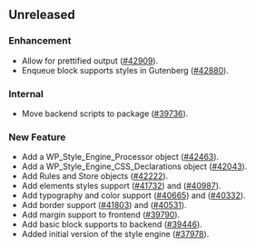 <!-- Learn how to maintain this file at https://github.com/WordPress/gutenberg/tree/HEAD/packages#maintaining-changelogs. -->

## Unreleased

### Enhancement
- Allow for prettified output ([#42909](https://github.com/WordPress/gutenberg/pull/42909)).
- Enqueue block supports styles in Gutenberg ([#42880](https://github.com/WordPress/gutenberg/pull/42880)).

### Internal
- Move backend scripts to package ([#39736](https://github.com/WordPress/gutenberg/pull/39736)).

### New Feature
- Add a WP_Style_Engine_Processor object ([#42463](https://github.com/WordPress/gutenberg/pull/42463)).
- Add a WP_Style_Engine_CSS_Declarations object ([#42043](https://github.com/WordPress/gutenberg/pull/42043)).
- Add Rules and Store objects ([#42222](https://github.com/WordPress/gutenberg/pull/42222)).
- Add elements styles support ([#41732](https://github.com/WordPress/gutenberg/pull/41732)) and ([#40987](https://github.com/WordPress/gutenberg/pull/40987)).
- Add typography and color support ([#40665](https://github.com/WordPress/gutenberg/pull/40987)) and ([#40332](https://github.com/WordPress/gutenberg/pull/40332)).
- Add border support ([#41803](https://github.com/WordPress/gutenberg/pull/40332)) and ([#40531](https://github.com/WordPress/gutenberg/pull/40531)).
- Add margin support to frontend ([#39790](https://github.com/WordPress/gutenberg/pull/39790)).
- Add basic block supports to backend ([#39446](https://github.com/WordPress/gutenberg/pull/39446)).
- Added initial version of the style engine ([#37978](https://github.com/WordPress/gutenberg/pull/37978)).
